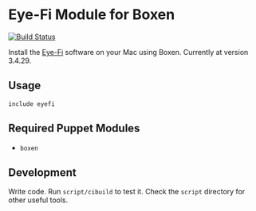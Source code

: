 # Eye-Fi Module for Boxen
[![Build Status](https://travis-ci.org/cpetersen/puppet-eyefi.png)](https://travis-ci.org/cpetersen/puppet-eyefi)

Install the [Eye-Fi](http://support.eye.fi/downloads/) software on your Mac using Boxen. Currently at version 3.4.29.

## Usage

```puppet
include eyefi
```

## Required Puppet Modules

* `boxen`

## Development

Write code. Run `script/cibuild` to test it. Check the `script`
directory for other useful tools.